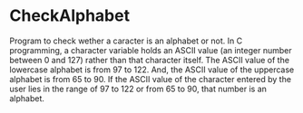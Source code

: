 # CheckAlphabet
Program to check wether a caracter is an alphabet or not.
In C programming, a character variable holds an ASCII value (an integer number between 0 and 127) rather than that character itself. 
The ASCII value of the lowercase alphabet is from 97 to 122. And, the ASCII value of the uppercase alphabet is from 65 to 90. 
If the ASCII value of the character entered by the user lies in the range of 97 to 122 or from 65 to 90, that number is an alphabet.
